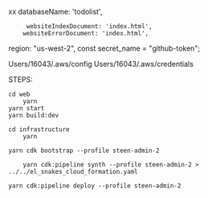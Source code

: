 
xx
 databaseName: 'todolist',
 
         websiteIndexDocument: 'index.html',
        websiteErrorDocument: 'index.html',
		
		
  region: "us-west-2",
  const secret_name = "github-token";



Users/16043/.aws/config
Users/16043/.aws/credentials

STEPS:

	cd web
		yarn
    yarn start
    yarn build:dev

	cd infrastructure
		yarn

    yarn cdk bootstrap --profile steen-admin-2 

		yarn cdk:pipeline synth --profile steen-admin-2 > ../../el_snakes_cloud_formation.yaml

    yarn cdk:pipeline deploy --profile steen-admin-2 

		
